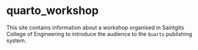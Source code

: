 # quarto_workshop
This site contains information about a workshop organised in Saintgits College of Engineering to introduce the audience to the `Quarto` publishing system.
